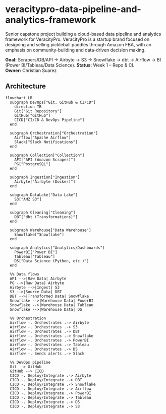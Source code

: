 # veracitypro-data-pipeline-and-analytics-framework
Senior capstone project building a cloud-based data pipeline and analytics framework for VeracityPro. VeracityPro is a startup brand focused on designing and selling pickleball paddles through Amazon FBA, with an emphasis on community-building and data-driven decision making.

**Goal:** Scrapers/DB/API → Airbyte → S3 → Snowflake → dbt → Airflow → BI (Power BI/Tableau/Data Science). 
**Status:** Week 1 – Repo & CI.  
**Owner:** Christian Suarez

## Architecture

```mermaid
flowchart LR
  subgraph DevOps["Git, GitHub & CI/CD"]
    direction TB
    Git["Git Repository"]
    GitHub["GitHub"]
    CICD["CI/CD & DevOps Pipeline"]
  end

  subgraph Orchestration["Orchestration"]
    Airflow["Apache Airflow"]
    Slack["Slack Notifications"]
  end

  subgraph Collection["Collection"]
    API["API (Amazon Scraper)"]
    PG["PostgreSQL"]
  end

  subgraph Ingestion["Ingestion"]
    Airbyte["Airbyte (Docker)"]
  end

  subgraph DataLake["Data Lake"]
    S3["AMZ S3"]
  end

  subgraph Cleaning["Cleaning"]
    DBT["dbt (Transformations)"]
  end

  subgraph Warehouse["Data Warehouse"]
    Snowflake["Snowflake"]
  end

  subgraph Analytics["Analytics/Dashboards"]
    PowerBI["Power BI"]
    Tableau["Tableau"]
    DS["Data Science (Python, etc.)"]
  end

  %% Data flows
  API -->|Raw Data| Airbyte
  PG -->|Raw Data| Airbyte
  Airbyte -->|Ingest| S3
  S3 -->|Source Data| DBT
  DBT -->|Transformed Data| Snowflake
  Snowflake -->|Warehouse Data| PowerBI
  Snowflake -->|Warehouse Data| Tableau
  Snowflake -->|Warehouse Data| DS

  %% Orchestration
  Airflow -. Orchestrates .-> Airbyte
  Airflow -. Orchestrates .-> S3
  Airflow -. Orchestrates .-> DBT
  Airflow -. Orchestrates .-> Snowflake
  Airflow -. Orchestrates .-> PowerBI
  Airflow -. Orchestrates .-> Tableau
  Airflow -. Orchestrates .-> DS
  Airflow -. Sends alerts .-> Slack

  %% DevOps pipeline
  Git --> GitHub
  GitHub --> CICD
  CICD -. Deploy/Integrate .-> Airbyte
  CICD -. Deploy/Integrate .-> DBT
  CICD -. Deploy/Integrate .-> Snowflake
  CICD -. Deploy/Integrate .-> Airflow
  CICD -. Deploy/Integrate .-> PowerBI
  CICD -. Deploy/Integrate .-> Tableau
  CICD -. Deploy/Integrate .-> DS
  CICD -. Deploy/Integrate .-> S3
```
